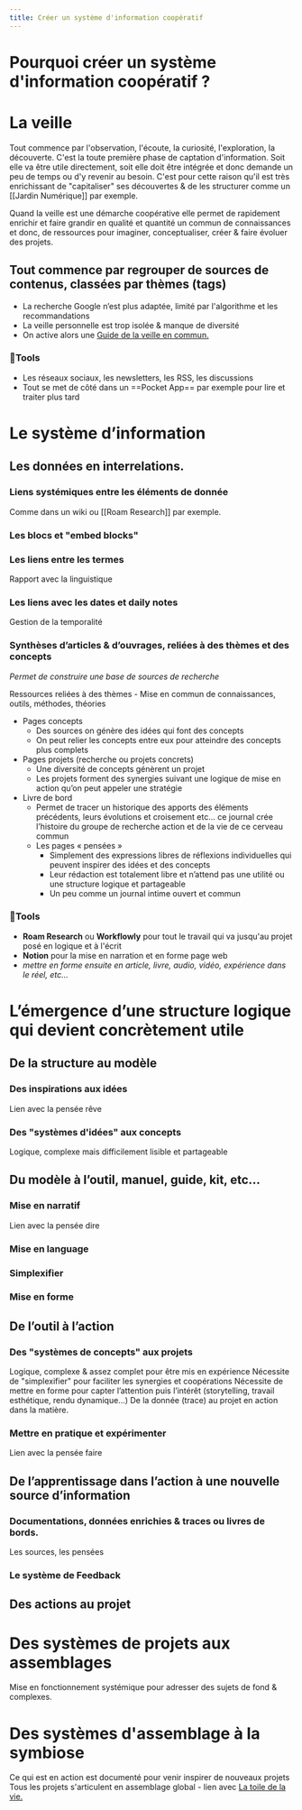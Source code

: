 ```yaml
---
title: Créer un système d'information coopératif
---
```


# Pourquoi créer un système d'information coopératif ?


# La veille
Tout commence par l'observation, l'écoute, la curiosité, l'exploration, la découverte. C'est la toute première phase de captation d'information. Soit elle va être utile directement, soit elle doit être intégrée et donc demande un peu de temps ou d'y revenir au besoin. C'est pour cette raison qu'il est très enrichissant de "capitaliser" ses découvertes & de les structurer comme un [[Jardin Numérique]] par exemple.

Quand la veille est une démarche coopérative elle permet de rapidement enrichir et faire grandir en qualité et quantité un commun de connaissances et donc, de ressources pour imaginer, conceptualiser, créer & faire évoluer des projets.

## Tout commence par regrouper de sources de contenus, classées par thèmes (tags)

- La recherche Google n’est plus adaptée, limité par l'algorithme et les recommandations
- La veille personnelle est trop isolée & manque de diversité
- On active alors une  [Guide de la veille en commun.](https://www.notion.so/Guide-de-la-veille-en-commun-56ea2849be9c44d3baee6815dc5f9fad)

### 🧰Tools
- Les réseaux sociaux, les newsletters, les RSS, les discussions
- Tout se met de côté dans un ==Pocket App== par exemple pour lire et traiter plus tard

# Le système d’information 
## Les données en interrelations.
### Liens systémiques entre les éléments de donnée
Comme dans un wiki ou [[Roam Research]] par exemple.

### Les blocs et "embed blocks"

### Les liens entre les termes
Rapport avec la linguistique

### Les liens avec les dates et daily notes
Gestion de la temporalité

### Synthèses d’articles & d’ouvrages, reliées à des thèmes et des concepts

*Permet de construire une base de sources de recherche* 

Ressources reliées à des thèmes
    - Mise en commun de connaissances, outils, méthodes, théories
- Pages concepts
    - Des sources on génère des idées qui font des concepts
    - On peut relier les concepts entre eux pour atteindre des concepts plus complets
- Pages projets (recherche ou projets concrets)
    - Une diversité de concepts génèrent un projet
    - Les projets forment des synergies suivant une logique de mise en action qu’on peut appeler une stratégie
- Livre de bord
    - Permet de tracer un historique des apports des éléments précédents, leurs évolutions et croisement etc... ce journal crée l’histoire du groupe de recherche action et de la vie de ce cerveau commun
    - Les pages « pensées »
        - Simplement des expressions libres de réflexions individuelles qui peuvent inspirer des idées et des concepts
        - Leur rédaction est totalement libre et n’attend pas une utilité ou une structure logique et partageable
        - Un peu comme un journal intime ouvert et commun

### 🧰Tools
- **Roam Research** ou **Workflowly** pour tout le travail qui va jusqu'au projet posé en logique et à l'écrit
- **Notion** pour la mise en narration et en forme page web
- *mettre en forme ensuite en article, livre, audio, vidéo, expérience dans le réel, etc...*

# L’émergence d’une structure logique qui devient concrètement utile

## De la structure au modèle 
### Des inspirations aux idées
Lien avec la pensée rêve
### Des "systèmes d'idées" aux concepts
Logique, complexe mais difficilement lisible et partageable

## Du modèle à l’outil, manuel, guide, kit, etc...
### Mise en narratif 
Lien avec la pensée dire
### Mise en language 
### Simplexifier
### Mise en forme 

## De l’outil à l’action
### Des "systèmes de concepts" aux projets
Logique, complexe & assez complet pour être mis en expérience
Nécessite de "simplexifier" pour faciliter les synergies et coopérations
Nécessite de mettre en forme pour capter l’attention puis l’intérêt (storytelling, travail esthétique, rendu dynamique...)
De la donnée (trace) au projet en action dans la matière.

### Mettre en pratique et expérimenter 
Lien avec la pensée faire

## De l’apprentissage dans l’action à une nouvelle source d’information 
### Documentations, données enrichies & traces ou livres de bords. 
Les sources, les pensées

### Le système de Feedback

## Des actions au projet

# Des systèmes de projets aux assemblages
Mise en fonctionnement systémique pour adresser des sujets de fond & complexes.

# Des systèmes d'assemblage à la symbiose
Ce qui est en action est documenté pour venir inspirer de nouveaux projets
Tous les projets s'articulent en assemblage global - lien avec  [La toile de la vie.](https://www.notion.so/La-toile-de-la-vie-2cdca0aeae41460cbcefeaa01f1429ee)